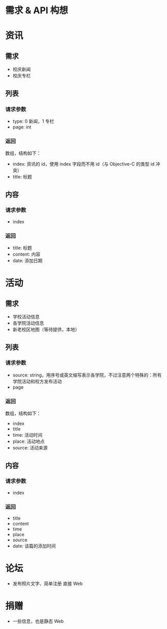 需求 & API 构想
======================


# 资讯

## 需求

* 校庆新闻
* 校庆专栏

## 列表

### 请求参数

* type: 0 新闻，1 专栏
* page: int

### 返回

数组，结构如下：

* index: 资讯的 id，使用 index 字段而不用 id（与 Objective-C 的类型 id 冲突）
* title: 标题

## 内容

### 请求参数

* index

### 返回

* title: 标题
* content: 内容
* date: 添加日期

# 活动

## 需求

* 学校活动信息
* 各学院活动信息
* 新老校区地图（等待提供，本地）

## 列表

### 请求参数

* source: string，用序号或英文缩写表示各学院，不过注意两个特殊的：所有学院活动和校方发布活动
* page

### 返回

数组，结构如下：

* index
* title
* time: 活动时间
* place: 活动地点
* source: 活动来源

## 内容

### 请求参数

* index

### 返回

* title
* content
* time
* place
* source
* date: 该篇的添加时间

# 论坛

* 发布照片文字、简单注册 直接 Web

# 捐赠

* 一些信息，也是静态 Web